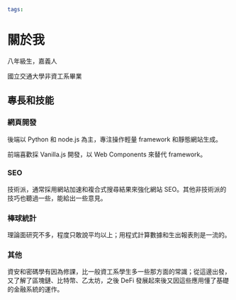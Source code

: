 ```yaml
tags:
```

# 關於我

八年級生，嘉義人

國立交通大學非資工系畢業

## 專長和技能

### 網頁開發

後端以 Python 和 node.js 為主，專注操作輕量 framework 和靜態網站生成。

前端喜歡採 Vanilla.js 開發，以 Web Components 來替代 framework。

### SEO

技術派，通常採用網站加速和複合式搜尋結果來強化網站 SEO。其他非技術派的技巧也聽過一些，能給出一些意見。

### 棒球統計

理論面研究不多，程度只敢說平均以上；用程式計算數據和生出報表則是一流的。

### 其他

資安和密碼學有因為修課，比一般資工系學生多一些那方面的常識；從這邊出發，又了解了區塊鏈、比特幣、乙太坊，之後 DeFi 發展起來後又因這些應用懂了基礎的金融系統的運作。
